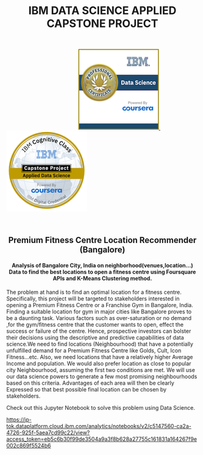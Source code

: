 <h1 align = "center">  IBM DATA SCIENCE APPLIED CAPSTONE PROJECT  </h1>
<br>


&nbsp;&nbsp; &nbsp; &nbsp;&nbsp; &nbsp;&nbsp; &nbsp;&nbsp; &nbsp;&nbsp; &nbsp;&nbsp; &nbsp;&nbsp; &nbsp;&nbsp; &nbsp;&nbsp; &nbsp;&nbsp; &nbsp;&nbsp; &nbsp; &nbsp; &nbsp; &nbsp; &nbsp;&nbsp; &nbsp; <a href = "https://www.youracclaim.com/badges/f1a332b4-6cd8-442f-9311-c0d70e8ba018/public_url" >![Screenshot](images/data-science-professional-certificate.png) </a>  &nbsp; &nbsp; &nbsp;&nbsp; &nbsp;&nbsp; &nbsp; <a href = "https://www.youracclaim.com/badges/a4c7ef37-af2c-4532-a1d0-0795f8b79ddc/public_url">![Screenshot](images/applied-data-science-capstone.png)</a>

<br>


<h2 align = "center"> Premium Fitness Centre Location Recommender (Bangalore) </h2>

<h4 align = "center"> Analysis of Bangalore City, India on neighborhood(venues,location...) Data to find the best locations to open a fitness centre using Foursquare APIs and K-Means Clustering method. </h4>

The problem at hand is to find an optimal location for a fitness centre. Specifically, this project will be targeted to stakeholders interested in opening a Premium Fitness Centre or a Franchise Gym in Bangalore, India. Finding a suitable location for gym in major cities like Bangalore proves to be a daunting task. Various factors such as over-saturation or no demand ,for the gym/fitness centre that the customer wants to open, effect the success or failure of the centre. Hence, prospective investors can bolster their decisions using the descriptive and predictive capabilities of data science.We need to find locations (Neighbourhood) that have a potentially unfulfilled demand for a Premium Fitness Centre like Golds, Cult, Icon Fitness…etc. Also, we need locations that have a relatively higher Average Income and population. We would also prefer location as close to popular city Neighbourhood, assuming the first two conditions are met. We will use our data science powers to generate a few most promising neighbourhoods based on this criteria. Advantages of each area will then be clearly Expressed so that best possible final location can be chosen by stakeholders.

Check out this Jupyter Notebook to solve this problem using Data Science.

https://jp-tok.dataplatform.cloud.ibm.com/analytics/notebooks/v2/c5147560-ca2a-4726-925f-5aea7cd99c22/view?access_token=eb5c6b30f99de3504a9a3f8b628a27755c161831a164267f9e002c869f5524b6

